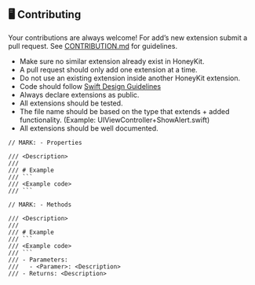 ## 🖥 Contributing

Your contributions are always welcome! For add’s new extension submit a pull request. See [CONTRIBUTION.md](CONTRIBUTION.md) for guidelines.

* Make sure no similar extension already exist in HoneyKit.
* A pull request should only add one extension at a time.
* Do not use an existing extension inside another HoneyKit extension.
* Code should follow [Swift Design Guidelines](https://swift.org/documentation/api-design-guidelines/)
* Always declare extensions as public.
* All extensions should be tested.
* The file name should be based on the type that extends + added functionality. (Example: UIViewController+ShowAlert.swift)
* All extensions should be well documented.
```
// MARK: - Properties

/// <Description>
///
/// # Example
/// ```
/// <Example code>
/// ```

// MARK: - Methods

/// <Description>
///
/// # Example
/// ```
/// <Example code>
/// ```
/// - Parameters:
///   - <Paramer>: <Description>
/// - Returns: <Description>
```
